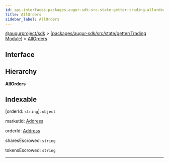 ```yaml
---
id: api-interfaces-packages-augur-sdk-src-state-getter-trading-allorders
title: AllOrders
sidebar_label: AllOrders
---
```


[@augurproject/sdk](api-readme.md) > [[packages/augur-sdk/src/state/getter/Trading Module]](api-modules-packages-augur-sdk-src-state-getter-trading-module.md) > [AllOrders](api-interfaces-packages-augur-sdk-src-state-getter-trading-allorders.md)

## Interface

## Hierarchy

**AllOrders**

## Indexable

\[orderId: `string`\]:&nbsp;`object`

 marketId: [Address](api-interfaces-packages-augur-sdk-src-event-handlers-tradingproceedsclaimed.md#address)

 orderId: [Address](api-interfaces-packages-augur-sdk-src-event-handlers-tradingproceedsclaimed.md#address)

 sharesEscrowed: `string`

 tokensEscrowed: `string`

---

